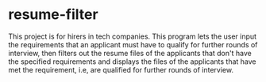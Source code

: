 # resume-filter
This project is for hirers in tech companies.
This program lets the user input the requirements that an applicant must have to qualify for further rounds of interview, then filters out the resume files of the applicants that don't have the specified requirements and displays the files of the applicants that have met the requirement, i.e, are qualified for further rounds of interview.